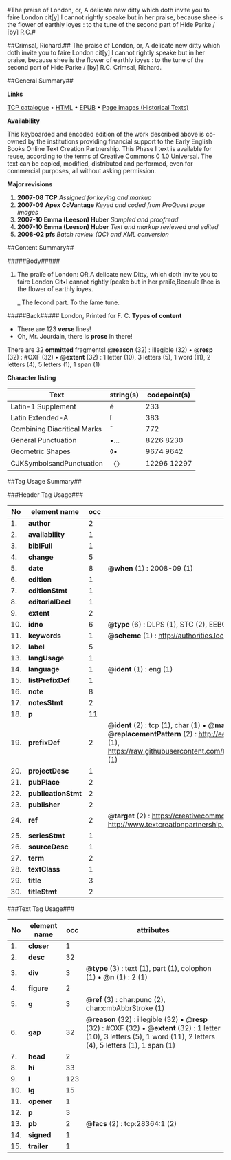#The praise of London, or, A delicate new ditty which doth invite you to faire London cit[y] I cannot rightly speake but in her praise, because shee is the flower of earthly ioyes : to the tune of  the second part of Hide Parke / [by] R.C.#

##Crimsal, Richard.##
The praise of London, or, A delicate new ditty which doth invite you to faire London cit[y] I cannot rightly speake but in her praise, because shee is the flower of earthly ioyes : to the tune of  the second part of Hide Parke / [by] R.C.
Crimsal, Richard.

##General Summary##

**Links**

[TCP catalogue](http://www.ota.ox.ac.uk/tcp/)  • 
[HTML](http://tei.it.ox.ac.uk/tcp/Texts-HTML/free/A19/A19010.html)  • 
[EPUB](http://tei.it.ox.ac.uk/tcp/Texts-EPUB/free/A19/A19010.epub) • 
[Page images (Historical Texts)](https://data.historicaltexts.jisc.ac.uk/view?pubId=eebo-33143295e&pageId=eebo-33143295e-28364-1)

**Availability**

This keyboarded and encoded edition of the
	       work described above is co-owned by the institutions
	       providing financial support to the Early English Books
	       Online Text Creation Partnership. This Phase I text is
	       available for reuse, according to the terms of Creative
	       Commons 0 1.0 Universal. The text can be copied,
	       modified, distributed and performed, even for
	       commercial purposes, all without asking permission.

**Major revisions**

1. __2007-08__ __TCP__ *Assigned for keying and markup*
1. __2007-09__ __Apex CoVantage__ *Keyed and coded from ProQuest page images*
1. __2007-10__ __Emma (Leeson) Huber__ *Sampled and proofread*
1. __2007-10__ __Emma (Leeson) Huber__ *Text and markup reviewed and edited*
1. __2008-02__ __pfs__ *Batch review (QC) and XML conversion*

##Content Summary##

#####Body#####

1. The praiſe of London: OR,A delicate new Ditty, which doth invite you to faire London Cit•I cannot rightly ſpeake but in her praiſe,Becauſe ſhee is the flower of earthly ioyes.

    _ The ſecond part. To the ſame tune.

#####Back#####
London, Printed for F. C.
**Types of content**

  * There are 123 **verse** lines!
  * Oh, Mr. Jourdain, there is **prose** in there!

There are 32 **ommitted** fragments! 
 @__reason__ (32) : illegible (32)  •  @__resp__ (32) : #OXF (32)  •  @__extent__ (32) : 1 letter (10), 3 letters (5), 1 word (11), 2 letters (4), 5 letters (1), 1 span (1)

**Character listing**


|Text|string(s)|codepoint(s)|
|---|---|---|
|Latin-1 Supplement|é|233|
|Latin Extended-A|ſ|383|
|Combining             Diacritical Marks|̄|772|
|General Punctuation|•…|8226 8230|
|Geometric Shapes|◊▪|9674 9642|
|CJKSymbolsandPunctuation|〈〉|12296 12297|

##Tag Usage Summary##

###Header Tag Usage###

|No|element name|occ|attributes|
|---|---|---|---|
|1.|__author__|2||
|2.|__availability__|1||
|3.|__biblFull__|1||
|4.|__change__|5||
|5.|__date__|8| @__when__ (1) : 2008-09 (1)|
|6.|__edition__|1||
|7.|__editionStmt__|1||
|8.|__editorialDecl__|1||
|9.|__extent__|2||
|10.|__idno__|6| @__type__ (6) : DLPS (1), STC (2), EEBO-CITATION (1), OCLC (1), VID (1)|
|11.|__keywords__|1| @__scheme__ (1) : http://authorities.loc.gov/ (1)|
|12.|__label__|5||
|13.|__langUsage__|1||
|14.|__language__|1| @__ident__ (1) : eng (1)|
|15.|__listPrefixDef__|1||
|16.|__note__|8||
|17.|__notesStmt__|2||
|18.|__p__|11||
|19.|__prefixDef__|2| @__ident__ (2) : tcp (1), char (1)  •  @__matchPattern__ (2) : ([0-9\-]+):([0-9IVX]+) (1), (.+) (1)  •  @__replacementPattern__ (2) : http://eebo.chadwyck.com/downloadtiff?vid=$1&page=$2 (1), https://raw.githubusercontent.com/textcreationpartnership/Texts/master/tcpchars.xml#$1 (1)|
|20.|__projectDesc__|1||
|21.|__pubPlace__|2||
|22.|__publicationStmt__|2||
|23.|__publisher__|2||
|24.|__ref__|2| @__target__ (2) : https://creativecommons.org/publicdomain/zero/1.0/ (1), http://www.textcreationpartnership.org/docs/. (1)|
|25.|__seriesStmt__|1||
|26.|__sourceDesc__|1||
|27.|__term__|2||
|28.|__textClass__|1||
|29.|__title__|3||
|30.|__titleStmt__|2||


###Text Tag Usage###

|No|element name|occ|attributes|
|---|---|---|---|
|1.|__closer__|1||
|2.|__desc__|32||
|3.|__div__|3| @__type__ (3) : text (1), part (1), colophon (1)  •  @__n__ (1) : 2 (1)|
|4.|__figure__|2||
|5.|__g__|3| @__ref__ (3) : char:punc (2), char:cmbAbbrStroke (1)|
|6.|__gap__|32| @__reason__ (32) : illegible (32)  •  @__resp__ (32) : #OXF (32)  •  @__extent__ (32) : 1 letter (10), 3 letters (5), 1 word (11), 2 letters (4), 5 letters (1), 1 span (1)|
|7.|__head__|2||
|8.|__hi__|33||
|9.|__l__|123||
|10.|__lg__|15||
|11.|__opener__|1||
|12.|__p__|3||
|13.|__pb__|2| @__facs__ (2) : tcp:28364:1 (2)|
|14.|__signed__|1||
|15.|__trailer__|1||
